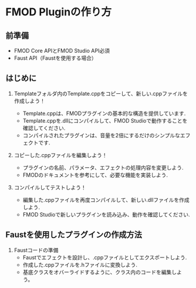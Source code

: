 # FMOD Pluginの作り方

## 前準備
* FMOD Core APIとFMOD Studio API必須
* Faust API（Faustを使用する場合）

## はじめに

1. Templateフォルダ内のTemplate.cppをコピーして、新しい.cppファイルを作成しよう！
    * Template.cppは、FMODプラグインの基本的な構造を提供しています.
    * Template.cppを.dllにコンパイルして、FMOD Studioで動作することを確認してください.
    * コンパイルされたプラグインは、音量を2倍にするだけのシンプルなエフェクトです.

2. コピーした.cppファイルを編集しよう！
    * プラグインの名前、パラメータ、エフェクトの処理内容を変更しよう.
    * FMODのドキュメントを参考にして、必要な機能を実装しよう.

3. コンパイルしてテストしよう！
    * 編集した.cppファイルを再度コンパイルして、新しい.dllファイルを作成しよう.
    * FMOD Studioで新しいプラグインを読み込み、動作を確認してください.

## Faustを使用したプラグインの作成方法
1. Faustコードの準備
    * Faustでエフェクトを設計し、.cppファイルとしてエクスポートしよう.
    * 作成した.cppファイルを.hファイルに変換しよう.
    * 基底クラスをオバーライドするように、クラス内のコードを編集しよう。
